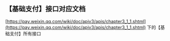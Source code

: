 ﻿## 【基础支付】接口对应文档
[https://pay.weixin.qq.com/wiki/doc/apiv3/apis/chapter3_1_1.shtml](https://pay.weixin.qq.com/wiki/doc/apiv3/apis/chapter3_1_1.shtml) 下的【基础支付】所有接口
